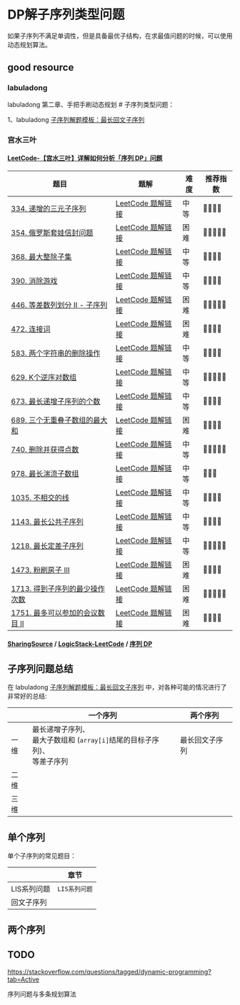 # DP解子序列类型问题

如果子序列不满足单调性，但是具备最优子结构，在求最值问题的时候，可以使用动态规划算法。

## good resource



### labuladong

labuladong 第二章、手把手刷动态规划 # 子序列类型问题：

1、labuladong [子序列解题模板：最长回文子序列](https://mp.weixin.qq.com/s/zNai1pzXHeB2tQE6AdOXTA) 



### 宫水三叶



#### [LeetCode-【宫水三叶】详解如何分析「序列 DP」问题](https://leetcode.cn/problems/arithmetic-slices-ii-subsequence/solution/gong-shui-san-xie-xiang-jie-ru-he-fen-xi-ykvk/)



| 题目                                                         | 题解                                                         | 难度 | 推荐指数 |
| ------------------------------------------------------------ | ------------------------------------------------------------ | ---- | -------- |
| [334. 递增的三元子序列](https://leetcode.cn/problems/increasing-triplet-subsequence/) | [LeetCode 题解链接](https://leetcode.cn/problems/increasing-triplet-subsequence/solution/gong-shui-san-xie-zui-chang-shang-sheng-xa08h/) | 中等 | 🤩🤩🤩🤩     |
| [354. 俄罗斯套娃信封问题](https://leetcode.cn/problems/russian-doll-envelopes/) | [LeetCode 题解链接](https://leetcode.cn/problems/russian-doll-envelopes/solution/zui-chang-shang-sheng-zi-xu-lie-bian-xin-6s8d/) | 困难 | 🤩🤩🤩🤩🤩    |
| [368. 最大整除子集](https://leetcode.cn/problems/largest-divisible-subset/) | [LeetCode 题解链接](https://leetcode.cn/problems/largest-divisible-subset/solution/gong-shui-san-xie-noxiang-xin-ke-xue-xi-0a3jc/) | 中等 | 🤩🤩🤩🤩     |
| [390. 消除游戏](https://leetcode.cn/problems/elimination-game/) | [LeetCode 题解链接](https://leetcode.cn/problems/elimination-game/solution/gong-shui-san-xie-yue-se-fu-huan-yun-yon-x60m/) | 中等 | 🤩🤩🤩🤩     |
| [446. 等差数列划分 II - 子序列](https://leetcode.cn/problems/arithmetic-slices-ii-subsequence/) | [LeetCode 题解链接](https://leetcode.cn/problems/arithmetic-slices-ii-subsequence/solution/gong-shui-san-xie-xiang-jie-ru-he-fen-xi-ykvk/) | 困难 | 🤩🤩🤩🤩🤩    |
| [472. 连接词](https://leetcode.cn/problems/concatenated-words/) | [LeetCode 题解链接](https://leetcode.cn/problems/concatenated-words/solution/gong-shui-san-xie-xu-lie-dpzi-fu-chuan-h-p7no/) | 困难 | 🤩🤩🤩🤩     |
| [583. 两个字符串的删除操作](https://leetcode.cn/problems/delete-operation-for-two-strings/) | [LeetCode 题解链接](https://leetcode.cn/problems/delete-operation-for-two-strings/solution/gong-shui-san-xie-cong-liang-chong-xu-li-wqv7/) | 中等 | 🤩🤩🤩🤩     |
| [629. K个逆序对数组](https://leetcode.cn/problems/k-inverse-pairs-array/) | [LeetCode 题解链接](https://leetcode.cn/problems/k-inverse-pairs-array/solution/gong-shui-san-xie-yi-dao-xu-lie-dp-zhuan-tm01/) | 中等 | 🤩🤩🤩🤩🤩    |
| [673. 最长递增子序列的个数](https://leetcode.cn/problems/number-of-longest-increasing-subsequence/) | [LeetCode 题解链接](https://leetcode.cn/problems/number-of-longest-increasing-subsequence/solution/gong-shui-san-xie-lis-de-fang-an-shu-wen-obuz/) | 中等 | 🤩🤩🤩🤩     |
| [689. 三个无重叠子数组的最大和](https://leetcode.cn/problems/maximum-sum-of-3-non-overlapping-subarrays/) | [LeetCode 题解链接](https://leetcode.cn/problems/maximum-sum-of-3-non-overlapping-subarrays/solution/gong-shui-san-xie-jie-he-qian-zhui-he-de-ancx/) | 困难 | 🤩🤩🤩🤩     |
| [740. 删除并获得点数](https://leetcode.cn/problems/delete-and-earn/) | [LeetCode 题解链接](https://leetcode.cn/problems/delete-and-earn/solution/gong-shui-san-xie-zhuan-huan-wei-xu-lie-6c9t0/) | 中等 | 🤩🤩🤩🤩🤩    |
| [978. 最长湍流子数组](https://leetcode.cn/problems/longest-turbulent-subarray/) | [LeetCode 题解链接](https://leetcode.cn/problems/longest-turbulent-subarray/solution/xiang-jie-dong-tai-gui-hua-ru-he-cai-dp-3spgj/) | 中等 | 🤩🤩🤩      |
| [1035. 不相交的线](https://leetcode.cn/problems/uncrossed-lines/) | [LeetCode 题解链接](https://leetcode.cn/problems/uncrossed-lines/solution/gong-shui-san-xie-noxiang-xin-ke-xue-xi-bkaas/) | 中等 | 🤩🤩🤩🤩     |
| [1143. 最长公共子序列](https://leetcode.cn/problems/longest-common-subsequence/) | [LeetCode 题解链接](https://leetcode.cn/problems/longest-common-subsequence/solution/gong-shui-san-xie-zui-chang-gong-gong-zi-xq0h/) | 中等 | 🤩🤩🤩🤩     |
| [1218. 最长定差子序列](https://leetcode.cn/problems/longest-arithmetic-subsequence-of-given-difference/) | [LeetCode 题解链接](https://leetcode.cn/problems/longest-arithmetic-subsequence-of-given-difference/solution/gong-shui-san-xie-jie-he-tan-xin-de-zhua-dj1k/) | 中等 | 🤩🤩🤩🤩🤩    |
| [1473. 粉刷房子 III](https://leetcode.cn/problems/paint-house-iii/) | [LeetCode 题解链接](https://leetcode.cn/problems/paint-house-iii/solution/gong-shui-san-xie-san-wei-dong-tai-gui-h-ud7m/) | 困难 | 🤩🤩🤩🤩     |
| [1713. 得到子序列的最少操作次数](https://leetcode.cn/problems/minimum-operations-to-make-a-subsequence/) | [LeetCode 题解链接](https://leetcode.cn/problems/minimum-operations-to-make-a-subsequence/solution/gong-shui-san-xie-noxiang-xin-ke-xue-xi-oj7yu/) | 困难 | 🤩🤩🤩🤩🤩    |
| [1751. 最多可以参加的会议数目 II](https://leetcode.cn/problems/maximum-number-of-events-that-can-be-attended-ii/) | [LeetCode 题解链接](https://leetcode.cn/problems/maximum-number-of-events-that-can-be-attended-ii/solution/po-su-dp-er-fen-dp-jie-fa-by-ac_oier-88du/) | 困难 | 🤩🤩🤩🤩     |



#### [SharingSource](https://github.com/SharingSource) / **[LogicStack-LeetCode](https://github.com/SharingSource/LogicStack-LeetCode)** / [序列 DP](https://github.com/SharingSource/LogicStack-LeetCode/wiki/%E5%BA%8F%E5%88%97-DP)



## 子序列问题总结

在 labuladong [子序列解题模板：最长回文子序列](https://mp.weixin.qq.com/s/zNai1pzXHeB2tQE6AdOXTA) 中，对各种可能的情况进行了非常好的总结:

|      | 一个序列                                                     | 两个序列       |
| ---- | ------------------------------------------------------------ | -------------- |
| 一维 | 最长递增子序列、<br>最大子数组和 (`array[i]`结尾的目标子序列)、<br/>等差子序列 | 最长回文子序列 |
| 二维 |                                                              |                |
| 三维 |                                                              |                |



## 单个序列

单个子序列的常见题目：

|             | 章节          |
| ----------- | ------------- |
| LIS系列问题 | `LIS系列问题` |
| 回文子序列  |               |



## 两个序列



## TODO

https://stackoverflow.com/questions/tagged/dynamic-programming?tab=Active

序列问题与多条规划算法





